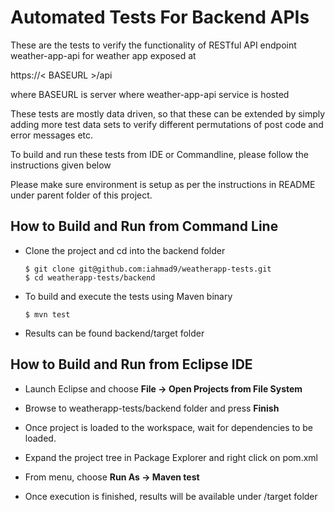# Automated Tests For Backend APIs
These are the tests to verify the functionality of RESTful API endpoint weather-app-api for weather app exposed at

https://< BASEURL >/api

where BASEURL is server where weather-app-api service is hosted


These tests are mostly data driven, so that these can be extended by simply adding more test data sets to verify different permutations of post code and error messages etc.

To build and run these tests from IDE or Commandline, please follow the instructions given below

Please make sure environment is setup as per the instructions in README under parent folder of this project.

## How to Build and Run from Command Line
* Clone the project and cd into the backend folder
	```
	$ git clone git@github.com:iahmad9/weatherapp-tests.git
  	$ cd weatherapp-tests/backend
  	```

* To build and execute the tests using Maven binary
  	
  	```
  	$ mvn test
  	```

* Results can be found backend/target folder
  
## How to Build and Run from Eclipse IDE
* Launch Eclipse and choose **File -> Open Projects from File System**

* Browse to weatherapp-tests/backend folder and press **Finish**

* Once project is loaded to the workspace, wait for dependencies to be loaded.

* Expand the project tree in Package Explorer and right click on pom.xml

* From menu, choose **Run As -> Maven test**

* Once execution is finished, results will be available under /target folder
